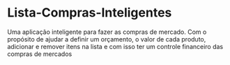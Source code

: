 # Lista-Compras-Inteligentes
Uma aplicação inteligente para fazer as compras de mercado. 
Com o propósito de ajudar a definir um orçamento, o valor de cada produto, adicionar e remover itens na lista e com isso ter um controle financeiro das compras de mercados
